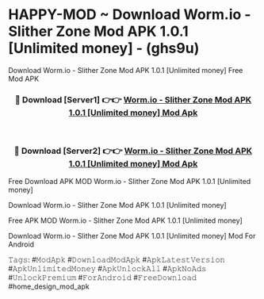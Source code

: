 # HAPPY-MOD ~ Download Worm.io - Slither Zone Mod APK 1.0.1 [Unlimited money] - (ghs9u)
Download Worm.io - Slither Zone Mod APK 1.0.1 [Unlimited money] Free Mod APK

<div align="center">
<h3>🔴 Download [Server1] 👉👉 <a href="https://apk-comot.site?title=Worm.io_-_Slither_Zone_Mod_APK_1.0.1_[Unlimited_money]">Worm.io - Slither Zone Mod APK 1.0.1 [Unlimited money] Mod Apk</a></h3><br>

<h3>🔴 Download [Server2] 👉👉 <a href="https://apk-comot.site?title=Worm.io_-_Slither_Zone_Mod_APK_1.0.1_[Unlimited_money]">Worm.io - Slither Zone Mod APK 1.0.1 [Unlimited money] Mod Apk</a></h3>
</div>


Free Download APK MOD Worm.io - Slither Zone Mod APK 1.0.1 [Unlimited money]

Download Worm.io - Slither Zone Mod APK 1.0.1 [Unlimited money] 

Free APK MOD Worm.io - Slither Zone Mod APK 1.0.1 [Unlimited money] 

Download Worm.io - Slither Zone Mod APK 1.0.1 [Unlimited money] Mod For Android

𝚃𝚊𝚐𝚜: #𝙼𝚘𝚍𝙰𝚙𝚔 #𝙳𝚘𝚠𝚗𝚕𝚘𝚊𝚍𝙼𝚘𝚍𝙰𝚙𝚔 #𝙰𝚙𝚔𝙻𝚊𝚝𝚎𝚜𝚝𝚅𝚎𝚛𝚜𝚒𝚘𝚗 #𝙰𝚙𝚔𝚄𝚗𝚕𝚒𝚖𝚒𝚝𝚎𝚍𝙼𝚘𝚗𝚎𝚢 #𝙰𝚙𝚔𝚄𝚗𝚕𝚘𝚌𝚔𝙰𝚕𝚕 #𝙰𝚙𝚔𝙽𝚘𝙰𝚍𝚜 #𝚄𝚗𝚕𝚘𝚌𝚔𝙿𝚛𝚎𝚖𝚒𝚞𝚖 #𝙵𝚘𝚛𝙰𝚗𝚍𝚛𝚘𝚒𝚍 #𝙵𝚛𝚎𝚎𝙳𝚘𝚠𝚗𝚕𝚘𝚊𝚍 #home_design_mod_apk